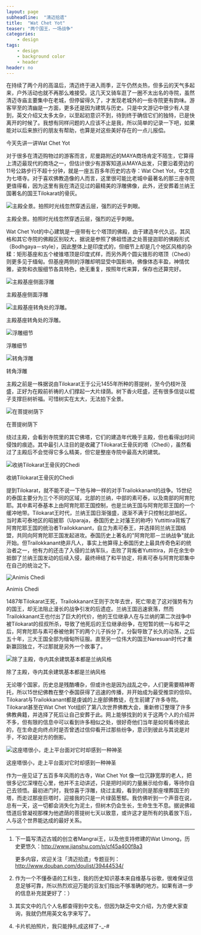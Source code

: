 ```yaml
---
layout: page
subheadline:  "清迈拾遗"
title:  "Wat Chet Yot"
teaser: "两个国王，一场战争"
categories:
    - design
tags:
    - design
    - background color
    - header
header: no
---
```

在持续了两个月的高温后，清迈终于进入雨季，正午仍然炎热，但多云的天气多起来，户外活动也就不再那么难接受。这几天又骑车逛了一圈不太出名的寺院，虽然清迈寺庙主要集中在老城，但停留得久了，才发现老城外的一些寺院更有韵味。游客罕至的清幽是一方面，更多还是因为建筑与历史。只是中文游记中很少有人提到，英文介绍又太多太杂，以至起初意识不到，待到终于确信它们的独特，已是快离开的时候了。我想有同样问题的人应该不止是我，所以简单的记录一下吧，如果能对以后来旅行的朋友有帮助，也算是对这些美好存在的一点儿报偿。

今天先讲一讲Wat Chet Yot

对于很多在清迈购物过的游客而言，尼曼路附近的MAYA商场肯定不陌生，它算得上清迈最现代的商场之一，但估计很少有游客知道从MAYA出发，只要沿着旁边的11号公路步行不超十分钟，就是一座五百多年历史的古寺：Wat Chet Yot，中文意为七塔寺。对于喜欢佛教造像的人而言，这里很可能比老城中最著名的那三座寺院更值得看，因为这里有我在清迈见过的最精美的浮雕佛像，此外，还安葬着兰纳王国著名的国王Tilokarat的骨灰。

<img src="{{ site.url }}/images/wat-chet-yot/1.jpg" alt="主殿全景。拍照时光线忽然穿透云层，强烈的近乎刺眼。">

主殿全景。拍照时光线忽然穿透云层，强烈的近乎刺眼。

Wat Chet Yot的中心建筑是一座带有七个塔顶的佛殿，由于建造年代久远，其风格和其它寺院的佛殿区别较大，据说是参照了佛祖悟道之处菩提迦耶的佛殿形式（Bodhgaya－style），因此整体上是印度式的，但细节上却是几个地区风格的杂糅：矩形基座和五个棱锥塔顶是印度式样，而另外两个圆尖锥形的塔顶（Chedi）则更多见于缅甸。但基座两侧的浮雕却明显受中国影响，佛像体态丰盈，神情优雅，姿势和衣服细节各具特色，绝无重复，按照年代来算，保存也还算完好。

<img src="{{ site.url }}/images/wat-chet-yot/2.jpg" alt="主殿基座侧面浮雕">

主殿基座侧面浮雕

<img src="{{ site.url }}/images/wat-chet-yot/3.jpg" alt="主殿基座转角处的浮雕。">

主殿基座转角处的浮雕。

<img src="{{ site.url }}/images/wat-chet-yot/4.jpg" alt="浮雕细节">

浮雕细节

<img src="{{ site.url }}/images/wat-chet-yot/5.jpg" alt="转角浮雕">

转角浮雕

主殿之前是一株据说由Tilokarat王于公元1455年所种的菩提树，至今仍枝叶茂盛，正好为在殿前祈祷的人们撑起一大片绿荫。树下香火旺盛，还有很多信徒以棍子支撑巨树祈福。可惜树实在太大，无法拍下全景。

<img src="{{ site.url }}/images/wat-chet-yot/7.jpg" alt="在菩提树荫下">

在菩提树荫下

绕过主殿，会看到寺院里的其它佛塔，它们的建造年代晚于主殿，但也看得出时间侵蚀的痕迹。其中最引人注目的是收藏了Tilokarat王骨灰的塔（Chedi），虽然看过了主殿后不会觉得它多么精美，但它是整座寺院中最高大的建筑。

<img src="{{ site.url }}/images/wat-chet-yot/6.jpg" alt="收纳Tilokarat王骨灰的Chedi">

收纳Tilokarat王骨灰的Chedi

提到Tilokarat，就不能不说一下他与神一样的对手Trailokkanant的战争。15世纪的泰国主要分为三个不同的区域，北部的兰纳，中部的素可泰，以及南部的阿育陀耶。其中素可泰基本上由阿育陀耶王国控制，也是兰纳王国与阿育陀耶王国的一个缓冲地带。Tilokarat王时代，兰纳王国日渐强盛，逐渐不满于只控制北部地区。当时素可泰地区的昭披耶（Uparaja，泰国历史上对藩王的称呼) Yuttittira背叛了阿育陀耶王国的统治者Trailokkanant，自立为素可泰王，并选择同兰纳王国结盟，共同向阿育陀耶王国发起进攻。泰国历史上著名的"阿育陀耶－兰纳战争"就此开始。但Trailokkanant绝非凡人，事实上他算得上泰国历史上最具传奇色彩的统治者之一，他有力的还击了入侵的兰纳军队，击败了背叛者Yuttittira，并在余生中抵御了兰纳王国发动的后续入侵，最终缔结了和平协定，将素可泰与阿育陀耶集中在自己的统治之下。

<img src="{{ site.url }}/images/wat-chet-yot/8.jpg" alt="Animis Chedi">

Animis Chedi

1487年Tilokarat王死，Trailokkanant王则于次年去世，死亡带走了这对强势有为的国王，却无法阻止漫长的战争引发的后遗症。兰纳王国迅速衰落，然而Trailokkanant王也付出了巨大的代价，他的王位继承人在与兰纳的第二次战争中被Tilokarat的叔叔所杀，导致了他死后的王位继承纷争，在短暂的统一与和平之后，阿育陀耶与素可泰被他剩下的两个儿子拆分了。分裂导致了长久的动荡，之后五十年，三大王国全部为缅甸所征服。直至另一位伟大的国王Naresuan时代才重新赢回独立，不过那就是另外一个故事了。


<img src="{{ site.url }}/images/wat-chet-yot/9.jpg" alt="除了主殿，寺内其余建筑基本都是兰纳风格">

除了主殿，寺内其余建筑基本都是兰纳风格

无论哪个国家，历史总是残酷嘈杂，但或许也是因为战乱之中，人们更需要精神寄托，所以15世纪佛教在整个泰国获得了迅速的传播，并开始成为最受推崇的信仰。Tilokarat与Trailokkanant都是虔诚的上座部佛教徒，在生前建了许多寺院。Tilokarat甚至在Wat Chet Yot组织了第八次世界佛教大会，重新修订整理了许多佛教典籍，并选择了死后让自己安葬于此。网上能够找到的关于这两个人的介绍并不多，但有限的信息中可以看到许多相似之处，很好奇他们当年是如何看待彼此的，在生命走向终点时是否曾透过信仰看开过那些纷争，意识到彼此与其说是对手，不如说是对方的倒影。


<img src="{{ site.url }}/images/wat-chet-yot/10.jpg" alt="这座塔很小，走上平台面对它时却感到一种神圣">

这座塔很小，走上平台面对它时却感到一种神圣

作为一座见证了五百多年风雨的古寺，Wat Chet Yot 像一位沉静宽厚的老人，把很多记忆深埋在心里，他并不主动讲述，只是把时间的力量展示给你看，等待你自己去领悟。最初进门时，我惊喜于浮雕，绕过主殿，看到的则是那座埋葬国王的塔，而走过那座巨塔时，迎接我的只是一片绿茵葱郁。我仿佛听到一个声音在说，总有一天，这一切都会消失化为泥土，但树木仍会生长，生命生生不息。据说佛祖悟道后曾凝视那棵为他遮荫的菩提树七天以致意，或许这才是所有的执着放下后，人与这个世界能达成的最好关系。

___

1. 下一篇写清迈古城的创立者Mangrai王，以及他支持修建的Wat Umong，历史更悠久：http://www.jianshu.com/p/cf45a400f8a3

    更多内容，欢迎关注「清迈拾遗」专题豆列：       http://www.douban.com/doulist/39444534/
2.  作为一个不懂泰语的工科生，我的历史知识基本来自维基与谷歌，很难保证信息足够可靠，所以热烈欢迎万能的豆友们指出不够准确的地方。如果有进一步的信息补充就更好了：）

3. 其实文中的几个人名都查得到中文名，但因为缺乏中文介绍，为方便大家查询，我就仍然用英文名字来写了。

4. 卡片机拍照片，我只能挣扎成这样了-_-#
